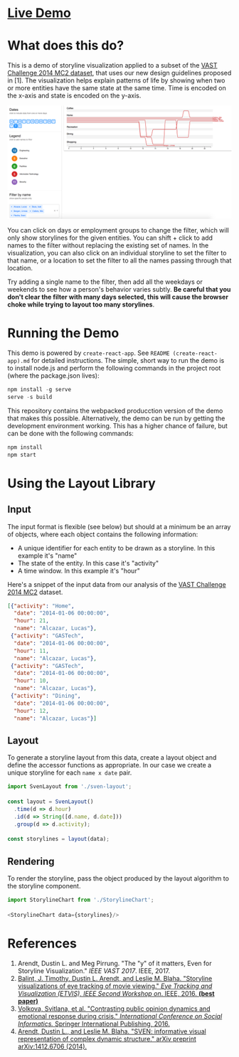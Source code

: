 # [Live Demo](https://pnnl.github.io/sven/)

# What does this do?
This is a demo of storyline visualization applied to a subset of the [VAST Challenge 2014 MC2 dataset](http://www.vacommunity.org/VAST+Challenge+2014%3A+Mini-Challenge+2), that uses our new design guidelines proposed in [1].
The visualization helps explain patterns of life by showing when two or more entities have the same state at the same time. Time is encoded on the x-axis and state is encoded on the y-axis.

![Storyline visualization of patterns of life in the VAST Challenge 2014 MC2 dataset](./sven-demo-screenshot.png)

You can click on days or employment groups to change the filter, which will only show storylines for the given entities. You can shift + click to add names to the filter without replacing the existing set of names. In the visualization, you can also click on an individual storyline to set the filter to that name, or a location to set the filter to all the names passing through that location.

Try adding a single name to the filter, then add all the weekdays or weekends to see how a person's behavior varies subtly. **Be careful that you don't clear the filter with many days selected, this will cause the browser choke while trying to layout too many storylines**.

# Running the Demo
This demo is powered by `create-react-app`. See `README (create-react-app).md` for detailed instructions. The simple, short way to run the demo is to install node.js and perform the following commands in the project root (where the package.json lives):

```js
npm install -g serve
serve -s build
```

This repository contains the webpacked producction version of the demo that makes this possible. Alternatively, the demo can be run by getting the development environment working. This has a higher chance of failure, but can be done with the following commands:

```js
npm install
npm start
```

# Using the Layout Library
## Input
The input format is flexible (see below) but should at a minimum be an array of objects, where each object contains the following information:
* A unique identifier for each entity to be drawn as a storyline. In this example it's "name"
* The state of the entity. In this case it's "activity" 
* A time window. In this example it's "hour"

Here's a snippet of the input data from our analysis of the [VAST Challenge 2014 MC2](http://www.vacommunity.org/VAST+Challenge+2014%3A+Mini-Challenge+2) dataset.

```json
[{"activity": "Home",
  "date": "2014-01-06 00:00:00",
  "hour": 21,
  "name": "Alcazar, Lucas"},
 {"activity": "GASTech",
  "date": "2014-01-06 00:00:00",
  "hour": 11,
  "name": "Alcazar, Lucas"},
 {"activity": "GASTech",
  "date": "2014-01-06 00:00:00",
  "hour": 10,
  "name": "Alcazar, Lucas"},
 {"activity": "Dining",
  "date": "2014-01-06 00:00:00",
  "hour": 12,
  "name": "Alcazar, Lucas"}]
```
## Layout
To generate a storyline layout from this data, create a layout object and define the accessor functions as appropriate. In our case we create a unique storyline for each `name x date` pair.

```js
import SvenLayout from './sven-layout';

const layout = SvenLayout()
  .time(d => d.hour)
  .id(d => String([d.name, d.date]))
  .group(d => d.activity);
  
const storylines = layout(data);
```

## Rendering
To render the storyline, pass the object produced by the layout algorithm to the storyline component.

```js
import StorylineChart from './StorylineChart';

<StorylineChart data={storylines}/>
```

# References
1. Arendt, Dustin L. and Meg Pirrung. "The "y" of it matters, Even for Storyline Visualization." _IEEE VAST 2017_. IEEE, 2017.
1. [Balint, J. Timothy, Dustin L. Arendt, and Leslie M. Blaha. "Storyline visualizations of eye tracking of movie viewing." _Eye Tracking and Visualization (ETVIS), IEEE Second Workshop on_. IEEE, 2016. **(best paper)**](http://ieeexplore.ieee.org/abstract/document/7851163/) 
1. [Volkova, Svitlana, et al. "Contrasting public opinion dynamics and emotional response during crisis." _International Conference on Social Informatics._ Springer International Publishing, 2016.](https://link.springer.com/chapter/10.1007/978-3-319-47880-7_19)
1. [Arendt, Dustin L., and Leslie M. Blaha. "SVEN: informative visual representation of complex dynamic structure." arXiv preprint arXiv:1412.6706 (2014).](https://arxiv.org/abs/1412.6706)